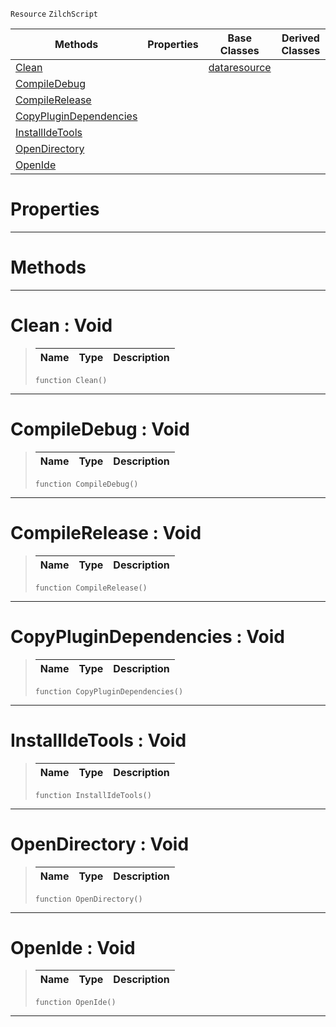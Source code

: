  `Resource` `ZilchScript`



|Methods|Properties|Base Classes|Derived Classes|
|---|---|---|---|
|[ Clean](https://github.com/ArendDanielek/ZeroDocsTest/blob/master/code_reference/class_reference/zilchpluginsource.markdown#clean-void)| |[dataresource](https://github.com/ArendDanielek/ZeroDocsTest/blob/master/code_reference/class_reference/dataresource.markdown)| |
|[ CompileDebug](https://github.com/ArendDanielek/ZeroDocsTest/blob/master/code_reference/class_reference/zilchpluginsource.markdown#compiledebug-void)| | | |
|[ CompileRelease](https://github.com/ArendDanielek/ZeroDocsTest/blob/master/code_reference/class_reference/zilchpluginsource.markdown#compilerelease-void)| | | |
|[ CopyPluginDependencies](https://github.com/ArendDanielek/ZeroDocsTest/blob/master/code_reference/class_reference/zilchpluginsource.markdown#copyplugindependencies-v)| | | |
|[ InstallIdeTools](https://github.com/ArendDanielek/ZeroDocsTest/blob/master/code_reference/class_reference/zilchpluginsource.markdown#installidetools-void)| | | |
|[ OpenDirectory](https://github.com/ArendDanielek/ZeroDocsTest/blob/master/code_reference/class_reference/zilchpluginsource.markdown#opendirectory-void)| | | |
|[ OpenIde](https://github.com/ArendDanielek/ZeroDocsTest/blob/master/code_reference/class_reference/zilchpluginsource.markdown#openide-void)| | | |


 #  Properties


---  
 #  Methods


---  
 #  Clean : Void

> 
> |Name|Type|Description|
> |---|---|---|
> ``` lang=cpp, name=Zilch
> function Clean()
> ``` 


---  
 #  CompileDebug : Void

> 
> |Name|Type|Description|
> |---|---|---|
> ``` lang=cpp, name=Zilch
> function CompileDebug()
> ``` 


---  
 #  CompileRelease : Void

> 
> |Name|Type|Description|
> |---|---|---|
> ``` lang=cpp, name=Zilch
> function CompileRelease()
> ``` 


---  
 #  CopyPluginDependencies : Void

> 
> |Name|Type|Description|
> |---|---|---|
> ``` lang=cpp, name=Zilch
> function CopyPluginDependencies()
> ``` 


---  
 #  InstallIdeTools : Void

> 
> |Name|Type|Description|
> |---|---|---|
> ``` lang=cpp, name=Zilch
> function InstallIdeTools()
> ``` 


---  
 #  OpenDirectory : Void

> 
> |Name|Type|Description|
> |---|---|---|
> ``` lang=cpp, name=Zilch
> function OpenDirectory()
> ``` 


---  
 #  OpenIde : Void

> 
> |Name|Type|Description|
> |---|---|---|
> ``` lang=cpp, name=Zilch
> function OpenIde()
> ``` 


---  
 
  
  
  
  
  
  
  

 